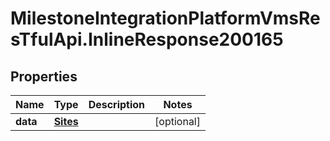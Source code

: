 # MilestoneIntegrationPlatformVmsResTfulApi.InlineResponse200165

## Properties
Name | Type | Description | Notes
------------ | ------------- | ------------- | -------------
**data** | [**Sites**](Sites.md) |  | [optional] 
